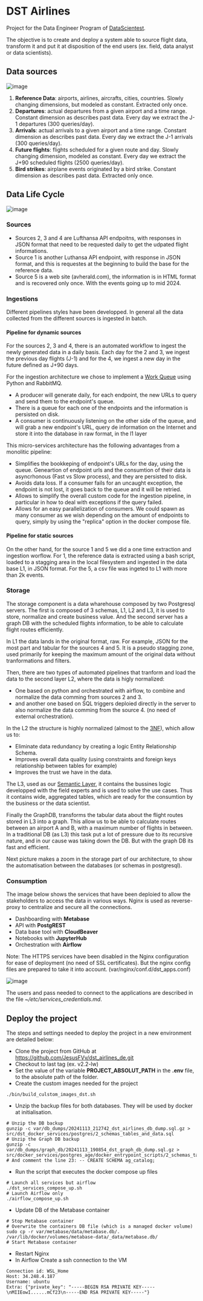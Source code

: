 # DST Airlines
Project for the Data Engineer Program of [DataScientest](https://datascientest.com/#).

The objective is to create and deploy a system able to source flight data, transform it and put it at disposition of the end users (ex. field, data analyst or data scientists).

## Data sources

![image](https://github.com/user-attachments/assets/4a599821-517e-4e4a-b169-1c5206b9823c)

1. **Reference Data**: airports, airlines, aircrafts, cities, countries. Slowly changing dimensions, but modeled as constant. Extracted only once.
2. **Departures**: actual departures from a given airport and a time range. Constant dimension as describes past data. Every day we extract the J-1 departures (300 queries/day).
3. **Arrivals**: actual arrivals to a given airport and a time range. Constant dimension as describes past data. Every day we extract the J-1 arrivals (300 queries/day).
4. **Future flights**: flights scheduled for a given route and day. Slowly changing dimension, modeled as constant. Every day we extract the J+90 scheduled flights (2500 queries/day).
5. **Bird strikes**: airplane events originated by a bird strike. Constant dimension as describes past data. Extracted only once.

## Data Life Cycle

![image](https://github.com/user-attachments/assets/172bd673-e703-48ab-a2a0-e3d7b2807802)

### Sources
- Sources 2, 3 and 4 are Lufthansa API endpoitns,  with responses in JSON format that need to be requested daily to get the udpated flight informations.
- Source 1 is another Luthansa API endpoint, with response in JSON format, and this is requestes at the beginning to build the base for the reference data.
- Source 5 is a web site (avherald.com), the information is in HTML format and is recovered only once. With the events going up to mid 2024.

### Ingestions

Different pipelines styles have been developped. In general all the data collected from the different sources is ingested in batch.

#### Pipeline for dynamic sources

For the sources 2, 3 and 4, there is an automated workflow to ingest the newly generated data in a daily basis. Each day for the 2 and 3, we ingest the previous day flights (J-1) and for the 4, we ingest a new day in the future defined as J+90 days.

For the ingestion architecture we chose to implement a [Work Queue](https://www.rabbitmq.com/tutorials/tutorial-two-python) using Python and RabbitMQ.
- A producer will generate daily, for each endpoint, the new URLs to query and send them to the endpoint's queue.
- There is a queue for each one of the endpoints and the information is persisted on disk.
- A consumer is continuously listening on the other side of the queue, and will grab a new endpoint's URL, query de information on the Internet and store it into the database in raw format, in the l1 layer

This micro-services architecture has the following advantages from a monolitic pipeline:
- Simplifies the bookkeping of endpoint's URLs for the day, using the queue. Geneartion of endpoint urls and the consumtion of their data is asyncrhonous (Fast vs Slow process), and they are persisted to disk. 
- Avoids data loss. If a consumer fails for an uncaught exception, the endpoint is not lost, it goes back to the queue and it will be retried.
- Allows to simplify the overall custom code for the ingestion pipeline, in particular in how to deal with exceptions if the query failed.
- Allows for an easy parallelization of consumers. We could spawn as many consumer as we wish depending on the amount of endpoints to query, simply by using the "replica" option in the docker compose file.

#### Pipeline for static sources

On the other hand, for the source 1 and 5 we did a one time extraction and ingestion worflow.
For 1, the reference data is extracted using a bash script, loaded to a stagging area in the local filesystem and ingested in the data base L1, in JSON format.
For the 5, a csv file was ingeted to L1 with more than 2k events.

### Storage

The storage component is a data wharehouse composed by two Postgresql servers. The first is composed of 3 schemas, L1, L2 and L3, it is used to store, normalize and create business value. And the second server has a graph DB with the scheduled flights information, to be able to calculate flight routes efficiently.

In L1 the data lands in the original format, raw. For example, JSON for the most part and tabular for the sources 4 and 5. It is a pseudo stagging zone, used primarily for keeping the maximum amount of the original data without tranformations and filters.

Then, there are two types of automated pipelines that tranform and load the data to the second layer L2, where the data is higly normalized:
- One based on python and orchestrated with airflow, to combine and normalize the data comming from sources 2 and 3.
- and another one based on SQL triggers deploied directly in the server to also normalize the data comming from the source 4. (no need of external orchestration).

In the L2 the structure is highly normalized (almost to the [3NF](https://en.wikipedia.org/wiki/Third_normal_form)), which allow us to:
- Eliminate data redundancy by creating a logic Entity Relationship Schema.
- Improves overall data quality (using constraints and foreign keys relationship between tables for example)
- Improves the trust we have in the data.

The L3, used as our [Semantic Layer](https://en.wikipedia.org/wiki/Semantic_layer), it contains the bussines logic developped with the field experts and is used to solve the use cases. Thus it contains wide, aggregated tables, which are ready for the consumtion by the business or the data scientist.

Finally the GraphDB, transforms the tabular data about the flight routes stored in L3 into a graph. This allow us to be able to calculate routes between an airport A and B, with a maximum number of flights in between. In a traditional DB (as L3) this task put a lot of pressure due to its recursive nature, and in our cause was taking down the DB. But with the graph DB its fast and efficient.

Next picture makes a zoom in the storage part of our architecture, to show the automatisation between the databases (or schemas in postgresql).


### Consumption

The image below shows the services that have been deploied to allow the stakeholders to access the data in various ways.
Nginx is used as reverse-proxy to centralize and secure all the connections.

- Dashboarding with **Metabase**
- API with **PostgREST**
- Data base tool with **CloudBeaver**
- Notebooks with **JupyterHub**
- Orchestration with **Airflow**

Note: The HTTPS services have been disabled in the Nginx configuration for ease of deployment (no need of SSL certificates). But the nginx config files are prepared to take it into account. (var/nginx/conf.d/dst_apps.conf)

![image](https://github.com/user-attachments/assets/bef7c63c-ce09-418f-be11-dfa081d6a92e)

The users and pass needed to connect to the applications are described in the file *~/etc/services_credentials.md*.

## Deploy the project

The steps and settings needed to deploy the project in a new environment are detailed below:

- Clone the project from GitHub at https://github.com/JesusFVv/dst_airlines_de.git
- Checkout to last tag (ex. v2.2-lw)
- Set the value of the variable **PROJECT_ABSOLUT_PATH** in the **.env** file, to the absolute path of the folder.
- Create the custom images needed for the project
```shell
./bin/build_culstom_images_dst.sh
```
- Unzip the backup files for both databases. They will be used by docker at initialisation.
```shell
# Unzip the DB backup
gunzip -c var/db_dumps/20241113_212742_dst_airlines_db_dump.sql.gz > src/dst_docker_services/postgres/2_schemas_tables_and_data.sql
# Unzip the Graph DB backup
gunzip -c var/db_dumps/graph_db/20241113_190854_dst_graph_db_dump.sql.gz > src/docker_services/postgres_age/docker_entrypoint_scripts/2_schemas_tables_and_data.sql
# And comment the line 23: -- CREATE SCHEMA ag_catalog;
```
- Run the script that executes the docker compose up files
```shell
# Launch all services but airflow
./dst_services_compose_up.sh
# Launch Airflow only
./airflow_compose_up.sh
```
- Update DB of the Metabase container
```shell
# Stop Metabase container
# Overwrite the containers DB file (which is a managed docker volume)
sudo cp -r var/metabase/data/metabase.db/. /var/lib/docker/volumes/metabase-data/_data/metabase.db/
# Start Metabase container
```
- Restart Nginx
- In Airflow Create a ssh connection to the VM
```log
Connection id: WSL_Home
Host: 34.248.4.187
Username: ubuntu
Extra: {"private_key": "-----BEGIN RSA PRIVATE KEY-----\nMIIEowI......mCf23\n-----END RSA PRIVATE KEY-----"}
```


